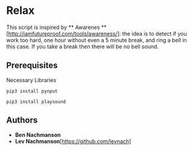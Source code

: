 # Relax
This script is inspired by ** Awarenes ** [http://iamfutureproof.com/tools/awareness/]: the idea is to detect if you work too hard, one hour without even a 5 minute break, and ring a bell in this case.
If you take a break then there will be no bell sound.
## Prerequisites
Necessary Libraries
```
pip3 install pynput
```
```
pip3 install playsound 
```
## Authors
* **Ben Nachmanson** 
* **Lev Nachmanson**[https://github.com/levnach] 
